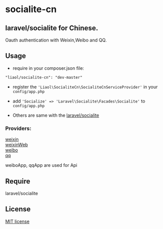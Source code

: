# socialite-cn

## laravel/socialite for Chinese.

Oauth authentication with Weixin,Weibo and QQ.

## Usage

* require in your composer.json file:
```
"liaol/socialite-cn": "dev-master"
```

* register the  ```'Liaol\SocialiteCn\SocialiteCnServiceProvider'``` in your ```config/app.php```

* add ```'Socialize' => 'Laravel\Socialite\Facades\Socialite'``` to ```config/app.php```

* Others are same with the [laravel/socialite](http://laravel.com/docs/5.0/authentication#social-authentication)

### Providers:
[weixin](http://mp.weixin.qq.com/wiki/14/bb5031008f1494a59c6f71fa0f319c66.html)    
[weixinWeb](https://open.weixin.qq.com/cgi-bin/showdocument?action=dir_list&t=resource/res_list&verify=1&lang=zh_CN)     
[weibo](http://open.weibo.com/wiki/%E6%8E%88%E6%9D%83%E6%9C%BA%E5%88%B6)    
[qq](http://wiki.open.qq.com/wiki/website/OAuth2.0%E5%BC%80%E5%8F%91%E6%96%87%E6%A1%A3)    

weiboApp, qqApp are used for Api




## Require

laravel/socialite

## License

[MIT license](http://opensource.org/licenses/MIT)

